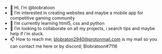 - 👋 Hi, I’m @blobratoon
- 👀 I’m interested in creating websites and maybe a mobile app for competitive gaming community
- 🌱 I’m currently learning html5, css and python
- 💞️ I’m looking to collaborate on all my projects, i search tips and maybe help if i'm stuck.
- 📫 How to reach me; blobraton2940@protonmail.com is my mail so you can contact me here or by discord; Blobratoon#7116

<!---
blobratoon/blobratoon is a ✨ special ✨ repository because its `README.md` (this file) appears on your GitHub profile.
You can click the Preview link to take a look at your changes.
--->
